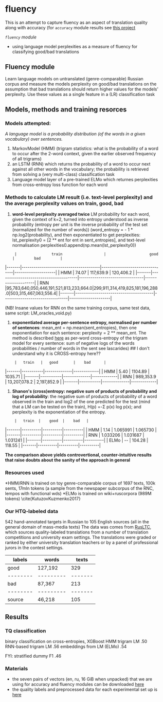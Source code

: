 # fluency
This is an attempt to capture fluency as an aspect of translation quality along with accuracy
(for `accuracy` module results see [this project](https://github.com/kunilovskaya/accuracy)

*`fluency` module*
* using language model perplexities as a measure of fluency for classifying good/bad translations

## Fluency module
Learn language models on untranslated (genre-comparable) Russian corpus and measure the models perplexity on good/bad translations on the assumption that bad translations should return higher values for the models' perplexity. Use these values as a single feature in a (LR) classification task

## Models, methods and training resorces
### Models attempted:
*A language model is a probability distribution (of the words in a given vocabulary) over sentences.*
1. MarkovModel (HMM) (trigram statistics: what is the probability of a word to occur after the 2-word context, given the earlier observed frequency of all trigrams)
1. an LSTM (RNN) which returns the probability of a word to occur next against all other words in the vocabulary; the probability is retrieved from solving a (very multi-class) classification task
1. Language model layer of a pre-trained ELMo which returnes perplexities from cross-entropy loss function for each word

### Methods to calculate LM result (i.e. text-level perplexity) and the average perplexity values on train, good, bad 
1. **word-level perplexity averaged twice**
LM probability for each word, given the context of k=2, turned into entropy understood as inverse probability (entropy per unit is the inverse probability of the test set (normalized for the number of words)) (word\_entropy = - 1 * np.log2(probability), and then exponentiated to get perplexities: lst\_perplexity0 = [2 ** ent for ent in sent_entropies], and text-level normalisation perplexities0.append(np.mean(lst_perplexity0))

		|                train                   |                    good         |         bad         |
|-------|----------------------------------------|---------------------------------|---------------------|
|  HMM  |                   74.07                |       117,639.9                 |     120,406.2       |
|-------|----------------------------------------|---------------------------------|---------------------|
|  RNN  |95,783,640,050,446,191,521,813,233,664.0|299,911,314,419,825,181,196,288.0|503,315,467,063,556.4|
|-------|----------------------------------------|---------------------------------|---------------------|

(NB! Insane values for RNN on the same training corpus, same test data, same script: LM\_oracles\_void.py)

1. **exponentiated average per-sentence entropy, normalised per number of sentences**: mean\_ent = np.mean(sent\_entropies), then one exponentiation for each sentence: perplexity = 2 ** mean\_ent. The method is described [here](https://www.inf.ed.ac.uk/teaching/courses/fnlp/lectures/04_slides-2x2.pdf) as per-word cross-entropy of the trigram model for every sentence: sum of negative logs of the words probabilities / number of words in the sent see lascarides) ## I don't understand why it is CROSS-entropy here??

		|   train   |   good       |    bad      |
|-------|-----------|--------------|-------------|
|  HMM  |    5.40   |    1104.89   |     1035.71 |
|-------|-----------|--------------|-------------|
|  RNN  | 989,353.9 | 13,207,078.2 | 2,197,852.9 |
|-------|-----------|--------------|-------------|

1. **Shanon's (cross)entropy: negative sum of products of probability and log of probability**: the negative sum of products of probability of a word observed in the train and log2 of the one predicted for the test (mind that a LM can be tested on the train), H(p) =-Σ p(x) log p(x); and perplexity is the exponentiation of the entropy.

		|   train  |    good  |    bad   |
|-------|----------|----------|----------|
|  HMM  |    1.14  | 1.065991 | 1.065730 |
|-------|----------|----------|----------|
|  RNN  | 1.033206 | 1.031687 | 1.031241 |
|-------|----------|----------|----------|
| ELMo  | --       |  104.28  |  118.55  |
|-------|----------|----------|----------|

**The comparison above yields controvertional, counter-intuitive results that raise doubts about the sanity of the approach in general**

### Resources used
*HMM/RNN is trained on toy genre-comparable corpus of 1697 texts, 100k sents, 17mln tokens (a sample from the newspaper subcorpus of the RNC, lempos with functional wds)
*ELMo is trained on wiki+ruscorpora (989M tokens) \cite{KutuzovKuzmenko2017}

### Our HTQ-labeled data
542 hand-annotated targets in Russian to 105 English sources (all in the general domain of mass-media texts)
The data was comes from [RusLTC](https://www.rus-ltc.org/static/html/about.html), which sources quality-labeled translations from a number of translation competitions and university exam settings.
The translations were graded or ranked by either university translation teachers or by a panel of professional jurors in the contest settings. 

| labels |  words  | texts |
|--------|---------|-------|
| good   | 127,192 |  329  |
|--------|---------|-------|
|  bad   |  87,367 |  213  |
|--------|---------|-------|
| source |  46,218 |  105  |

## Results
### TQ classification
binary classification on cross-entropies, XGBoost
HMM trigram LM             .50
RNN-based trigram LM       .56
embeddings from LM (ELMo)  .54

FYI: stratified dummy F1   .46

### Materials
* the seven pairs of vectors (en, ru, 16 GiB when unpacked) that we are using for accuracy and fluency modules can be downloaded [here](https://dev.rus-ltc.org/static/misc/vectors.tar.gz)
* the quality labels and preprocessed data for each experimental set up is [here](https://dev.rus-ltc.org/static/misc/LMs_predict_quality.tar.gz)





